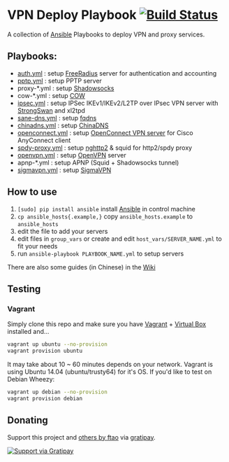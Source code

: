 # VPN Deploy Playbook [![Build Status](https://travis-ci.org/ftao/vpn-deploy-playbook.svg?branch=master)](https://travis-ci.org/ftao/vpn-deploy-playbook)

A collection of [Ansible](http://docs.ansible.com) Playbooks to deploy VPN and proxy services.


## Playbooks:

- [auth.yml](./auth.yml) : setup [FreeRadius](http://freeradius.org) server for authentication and accounting
- [pptp.yml](./pptp.yml) : setup PPTP server
- proxy-*.yml : setup [Shadowsocks](https://github.com/clowwindy/shadowsocks)
- cow-*.yml : setup [COW](https://github.com/cyfdecyf/cow)
- [ipsec.yml](./ipsec.yml) : setup IPSec IKEv1/IKEv2/L2TP over IPsec VPN server with [StrongSwan](http://www.strongswan.org) and xl2tpd
- [sane-dns.yml](./sane-dns.yml) : setup [fqdns](https://github.com/fqrouter/fqdns)
- [chinadns.yml](./chinadns.yml) : setup [ChinaDNS](https://github.com/clowwindy/ChinaDNS/)
- [openconnect.yml](./openconnect.yml) : setup [OpenConnect VPN server](http://www.infradead.org/ocserv/) for Cisco AnyConnect client
- [spdy-proxy.yml](./spdy-proxy.yml) : setup [nghttp2](https://github.com/tatsuhiro-t/nghttp2) & squid for http2/spdy proxy
- [openvpn.yml](./openvpn.yml) : setup [OpenVPN](https://openvpn.net) server
- apnp-*.yml : setup APNP (Squid + Shadowsocks tunnel)
- [sigmavpn.yml](./sigmavpn.yml) : setup [SigmaVPN](https://github.com/neilalexander/sigmavpn/)


## How to use

1. `[sudo] pip install ansible` install [Ansible](http://docs.ansible.com/intro_installation.html#id11) in control machine
2. `cp ansible_hosts{.example,}` copy `ansible_hosts.example` to `ansible_hosts`
3. edit the file to add your servers
4. edit files in `group_vars` or create and edit `host_vars/SERVER_NAME.yml` to fit your needs
5. run `ansible-playbook PLAYBOOK_NAME.yml` to setup servers

There are also some guides (in Chinese) in the [Wiki](https://github.com/ftao/vpn-deploy-playbook/wiki)


## Testing
### Vagrant

Simply clone this repo and make sure you have [Vagrant](http://www.vagrantup.com) + [Virtual Box](https://www.virtualbox.org) installed and...

``` bash
vagrant up ubuntu --no-provision
vagrant provision ubuntu
```

It may take about 10 ~ 60 minutes depends on your network. Vagrant is using Ubuntu 14.04 (ubuntu/trusty64) for it's OS. If you'd like to test on Debian Wheezy:

``` bash
vagrant up debian --no-provision
vagrant provision debian
```

## Donating
Support this project and [others by ftao][gratipay-ftao] via [gratipay][gratipay-ftao].

[![Support via Gratipay][gratipay]][gratipay-ftao]

[gratipay]: https://cdn.rawgit.com/gratipay/gratipay-badge/2.3.0/dist/gratipay.png
[gratipay-ftao]: https://gratipay.com/ftao/
